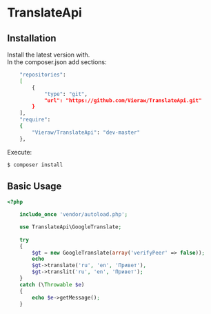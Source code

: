 # TranslateApi

## Installation
Install the latest version with. \
In the composer.json add sections:
```bash
    "repositories":
    [
        {
            "type": "git",
            "url": "https://github.com/Vieraw/TranslateApi.git"
        }
    ],
    "require":
    {
        "Vieraw/TranslateApi": "dev-master"
    },
```

Execute:
```bash
$ composer install
```


## Basic Usage

```php
<?php

    include_once 'vendor/autoload.php';

    use TranslateApi\GoogleTranslate;
    
    try
    {
        $gt = new GoogleTranslate(array('verifyPeer' => false));
        echo
        $gt->translate('ru', 'en', 'Привет'),
        $gt->translit('ru', 'en', 'Привет');
    }
    catch (\Throwable $e)
    {
        echo $e->getMessage();
    }
```
